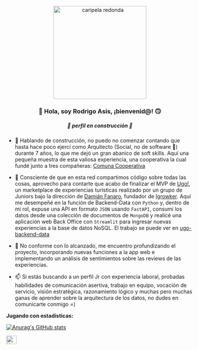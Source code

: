 <p align="center" width="300">
   <img src="https://github.com/rodrigoasis87/rodrigoasis87/assets/73196362/39728bca-ec98-44bb-b298-97fab89dceed" alt="caripela redonda" height="250">
   <h3 align="center">👋 Hola, soy Rodrigo Asis, ¡bienvenid@! 🙃</h3>
   <h5 align="center">🚧 perfil en construcción 🚧</h5>
</p>

- 💬 Hablando de construcción, no puedo no comenzar contando que hasta hace poco ejercí como Arquitecto (Social, no de software 🤭) durante 7 años, lo que me dejó un gran abanico de soft skills. Aquí una pequeña muestra de esta valiosa experiencia, una cooperativa la cual fundé junto a tres compañeras: [Comuna Cooperativa](https://www.instagram.com/comuna.cooperativa/)

- 🔭 Consciente de que en esta red compartimos código sobre todas las cosas, aprovecho para contarte que acabo de finalizar el MVP de [Ugo!](https://ugo.vercel.app/), un marketplace de experiencias turísticas realizado por un grupo de Juniors bajo la dirección de [Damián Fanaro](https://github.com/damianfanaro), fundador de [Igrowker](https://github.com/igrowker). Aquí me desempeñé en la función de Backend-Data con `Python` y, dentro de mi rol, expuse una API en formato `JSON` usando `FastAPI`, consumí los datos desde una colección de documentos de `MongoDB` y realicé una aplicación web Back Office con `Streamlit` para ingresar nuevas experiencias a la base de datos NoSQL. El trabajo se puede ver en [ugo-backend-data](https://github.com/rodrigoasis87/ugo-backend-data) 

- 🌱 No conforme con lo alcanzado, me encuentro profundizando el proyecto, incorporando nuevas funciones a la app web e implementando un análisis de sentimientos sobre las reviews de las experiencias.

- 📫 Si estás buscando a un perfil Jr con experiencia laboral, probadas habilidades de comunicación asertiva, trabajo en equipo, vocación de servicio, visión estratégica, razonamiento lógico y muchas pero muchas ganas de aprender sobre la arquitectura de los datos, no dudes en comunicarte conmigo =)

**Jugando con estadísticas:**

[![Anurag's GitHub stats](https://github-readme-stats.vercel.app/api?username=rodrigoasis87)](https://github.com/anuraghazra/github-readme-stats)

<p>
  <a href="https://www.linkedin.com/in/rodrigo-asis/" target="blank">
    <img align="center" src="https://upload.wikimedia.org/wikipedia/commons/1/19/LinkedIn_logo.svg" alt="X de Rodrigo Asis" height="23px" width="28px" />
  </a>
</p>



